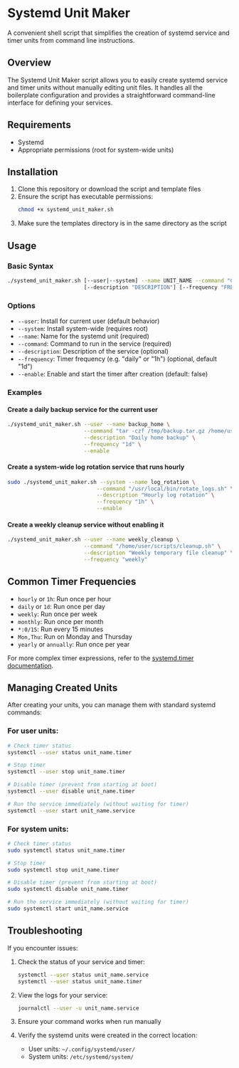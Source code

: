 # Systemd Unit Maker

A convenient shell script that simplifies the creation of systemd service and timer units from command line instructions.

## Overview

The Systemd Unit Maker script allows you to easily create systemd service and timer units without manually editing unit files. It handles all the boilerplate configuration and provides a straightforward command-line interface for defining your services.

## Requirements

- Systemd
- Appropriate permissions (root for system-wide units)

## Installation

1. Clone this repository or download the script and template files
2. Ensure the script has executable permissions:
   ```bash
   chmod +x systemd_unit_maker.sh
   ```
3. Make sure the templates directory is in the same directory as the script

## Usage

### Basic Syntax

```bash
./systemd_unit_maker.sh [--user|--system] --name UNIT_NAME --command "COMMAND" \
                        [--description "DESCRIPTION"] [--frequency "FREQUENCY"] [--enable]
```

### Options

- `--user`: Install for current user (default behavior)
- `--system`: Install system-wide (requires root)
- `--name`: Name for the systemd unit (required)
- `--command`: Command to run in the service (required)
- `--description`: Description of the service (optional)
- `--frequency`: Timer frequency (e.g. "daily" or "1h") (optional, default "1d")
- `--enable`: Enable and start the timer after creation (default: false)

### Examples

#### Create a daily backup service for the current user

```bash
./systemd_unit_maker.sh --user --name backup_home \
                        --command "tar -czf /tmp/backup.tar.gz /home/user" \
                        --description "Daily home backup" \
                        --frequency "1d" \
                        --enable
```

#### Create a system-wide log rotation service that runs hourly

```bash
sudo ./systemd_unit_maker.sh --system --name log_rotation \
                            --command "/usr/local/bin/rotate_logs.sh" \
                            --description "Hourly log rotation" \
                            --frequency "1h" \
                            --enable
```

#### Create a weekly cleanup service without enabling it

```bash
./systemd_unit_maker.sh --user --name weekly_cleanup \
                        --command "/home/user/scripts/cleanup.sh" \
                        --description "Weekly temporary file cleanup" \
                        --frequency "weekly"
```

## Common Timer Frequencies

- `hourly` or `1h`: Run once per hour
- `daily` or `1d`: Run once per day
- `weekly`: Run once per week
- `monthly`: Run once per month
- `*:0/15`: Run every 15 minutes
- `Mon,Thu`: Run on Monday and Thursday
- `yearly` or `annually`: Run once per year

For more complex timer expressions, refer to the [systemd.timer documentation](https://www.freedesktop.org/software/systemd/man/systemd.timer.html).

## Managing Created Units

After creating your units, you can manage them with standard systemd commands:

### For user units:

```bash
# Check timer status
systemctl --user status unit_name.timer

# Stop timer
systemctl --user stop unit_name.timer

# Disable timer (prevent from starting at boot)
systemctl --user disable unit_name.timer

# Run the service immediately (without waiting for timer)
systemctl --user start unit_name.service
```

### For system units:

```bash
# Check timer status
sudo systemctl status unit_name.timer

# Stop timer
sudo systemctl stop unit_name.timer

# Disable timer (prevent from starting at boot)
sudo systemctl disable unit_name.timer

# Run the service immediately (without waiting for timer)
sudo systemctl start unit_name.service
```

## Troubleshooting

If you encounter issues:

1. Check the status of your service and timer:
   ```bash
   systemctl --user status unit_name.service
   systemctl --user status unit_name.timer
   ```

2. View the logs for your service:
   ```bash
   journalctl --user -u unit_name.service
   ```

3. Ensure your command works when run manually

4. Verify the systemd units were created in the correct location:
   - User units: `~/.config/systemd/user/`
   - System units: `/etc/systemd/system/`
